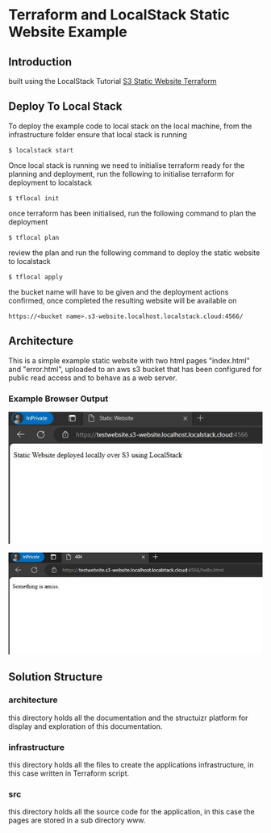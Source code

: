 # Terraform and LocalStack Static Website Example

## Introduction
built using the LocalStack Tutorial [S3 Static Website Terraform](https://docs.localstack.cloud/tutorials/s3-static-website-terraform/)

## Deploy To Local Stack
To deploy the example code to local stack on the local machine, from the infrastructure folder ensure that local stack is running
```
$ localstack start
```
Once local stack is running we need to initialise terraform ready for the planning and deployment, run the following to initialise terraform for deployment to localstack
```
$ tflocal init
```
once terraform has been initialised, run the following command to plan the deployment
```
$ tflocal plan
```
review the plan and run the following command to deploy the static website to localstack
```
$ tflocal apply
```
the bucket name will have to be given and the deployment actions confirmed, once completed the resulting website will be available on 
```
https://<bucket name>.s3-website.localhost.localstack.cloud:4566/
```

## Architecture
This is a simple example static website with two html pages "index.html" and "error.html", uploaded to an aws s3 bucket that has been configured for public read access and to behave as a web server.

### Example Browser Output

![Example of running index html page](images/index_html.jpg)

![Example of running error html page](images/error_html.jpg)

## Solution Structure

### architecture
this directory holds all the documentation and the structuizr platform for display and exploration of this documentation.

### infrastructure
this directory holds all the files to create the applications infrastructure, in this case written in Terraform script.

### src
this directory holds all the source code for the application, in this case the pages are stored in a sub directory www.
